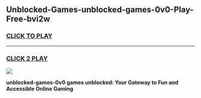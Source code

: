 
## Unblocked-Games-unblocked-games-0v0-Play-Free-bvi2w
<h3>
<a href="https://premium76.site?title=unblocked-games-0v0&ref=18A1">CLICK TO PLAY</a></h3>
<hr>

<h3>
<a href="https://premium76.site?title=unblocked-games-0v0&ref=18A1">CLICK 2 PLAY</a>
  
</h3>

<a href="https://premium76.site?title=unblocked-games-0v0&ref=18A1"><img src="https://clearcache.store/games.png"></a>


**unblocked-games-0v0 games unblocked: Your Gateway to Fun and Accessible Online Gaming**
